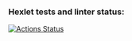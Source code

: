 ### Hexlet tests and linter status:
[![Actions Status](https://github.com/ViktorPiros/frontend-project-44/workflows/hexlet-check/badge.svg)](https://github.com/ViktorPiros/frontend-project-44/actions)